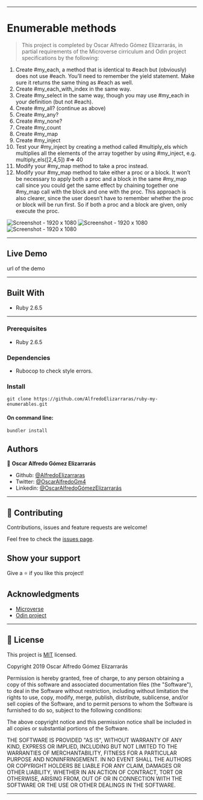
---

# Enumerable methods

> This project is completed by Oscar Alfredo Gómez Elizarrarás, in partial requirements of the Microverse cirriculum and Odin project specifications by the following:

  1.  Create #my_each, a method that is identical to #each but (obviously) does not use #each. You’ll need to remember the yield statement. Make sure it returns the same thing as #each as well.
  2.  Create #my_each_with_index in the same way.
  3.  Create #my_select in the same way, though you may use #my_each in your definition (but not #each).
  4.  Create #my_all? (continue as above)
  5.  Create #my_any?
  6.  Create #my_none?
  7.  Create #my_count
  8.  Create #my_map
  9.  Create #my_inject
  10.  Test your #my_inject by creating a method called #multiply_els which multiplies all the elements of the array together by using #my_inject, e.g. multiply_els(\[2,4,5]) #=> 40
  11.  Modify your #my_map method to take a proc instead.
  12.  Modify your #my_map method to take either a proc or a block. It won’t be necessary to apply both a proc and a block in the same #my_map call since you could get the same effect by chaining together one #my_map call with the block and one with the proc. This approach is also clearer, since the user doesn’t have to remember whether the proc or block will be run first. So if both a proc and a block are given, only execute the proc.


![Screenshot - 1920 x 1080 ](/assets/ruby-code.jpg?raw=true "Screenshot")
![Screenshot - 1920 x 1080 ](/assets/ruby-code1.jpg?raw=true "Screenshot")
![Screenshot - 1920 x 1080 ](/assets/ruby-code2.jpg?raw=true "Screenshot")

---

## Live Demo

url of the demo

---

## Built With

- Ruby 2.6.5

---

### Prerequisites

- Ruby 2.6.5

### Dependencies

- Rubocop to check style errors.

### Install

`git clone https://github.com/AlfredoElizarraras/ruby-my-enumerables.git`

#### On command line:
`bundler install`

## Authors

👤 **Oscar Alfredo Gómez Elizarrarás**

- Github: [@AlfredoElizarraras](https://github.com/AlfredoElizarraras)
- Twitter: [@OscarAlfredoGm4](https://twitter.com/OscarAlfredoGm4)
- Linkedin: [@OscarAlfredoGómezElizarrarás](https://mx.linkedin.com/in/oscar-alfredo-gomez-elizarraras-999589186)

---

## 🤝 Contributing

Contributions, issues and feature requests are welcome!

Feel free to check the [issues page](https://github.com/AlfredoElizarraras/ruby-my-enumerables/issues).

## Show your support

Give a ⭐️ if you like this project!

## Acknowledgments

- [Microverse](https://microverse.org)
- [Odin project](https://www.theodinproject.com/)

---

## 📝 License

This project is [MIT](https://github.com/AlfredoElizarraras/ruby-my-enumerables/blob/master/LICENSE) licensed.

Copyright 2019 Oscar Alfredo Gómez Elizarrarás

Permission is hereby granted, free of charge, to any person obtaining a copy of this software and associated documentation files (the "Software"), to deal in the Software without restriction, including without limitation the rights to use, copy, modify, merge, publish, distribute, sublicense, and/or sell copies of the Software, and to permit persons to whom the Software is furnished to do so, subject to the following conditions:

The above copyright notice and this permission notice shall be included in all copies or substantial portions of the Software.

THE SOFTWARE IS PROVIDED "AS IS", WITHOUT WARRANTY OF ANY KIND, EXPRESS OR IMPLIED, INCLUDING BUT NOT LIMITED TO THE WARRANTIES OF MERCHANTABILITY, FITNESS FOR A PARTICULAR PURPOSE AND NONINFRINGEMENT. IN NO EVENT SHALL THE AUTHORS OR COPYRIGHT HOLDERS BE LIABLE FOR ANY CLAIM, DAMAGES OR OTHER LIABILITY, WHETHER IN AN ACTION OF CONTRACT, TORT OR OTHERWISE, ARISING FROM, OUT OF OR IN CONNECTION WITH THE SOFTWARE OR THE USE OR OTHER DEALINGS IN THE SOFTWARE.

---
